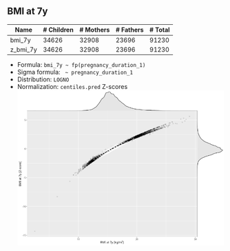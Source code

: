 ## BMI at 7y

| Name | # Children | # Mothers | # Fathers | # Total |
| ---- | ---------- | --------- | --------- | ------- |
| bmi_7y | 34626 | 32908 | 23696 | 91230 |
| z_bmi_7y | 34626 | 32908 | 23696 | 91230 |

- Formula: `bmi_7y ~ fp(pregnancy_duration_1)`
- Sigma formula: ` ~ pregnancy_duration_1`
- Distribution: `LOGNO`
- Normalization: `centiles.pred` Z-scores
![](plots/z_bmi_7y_vs_bmi_7y_child.png)


